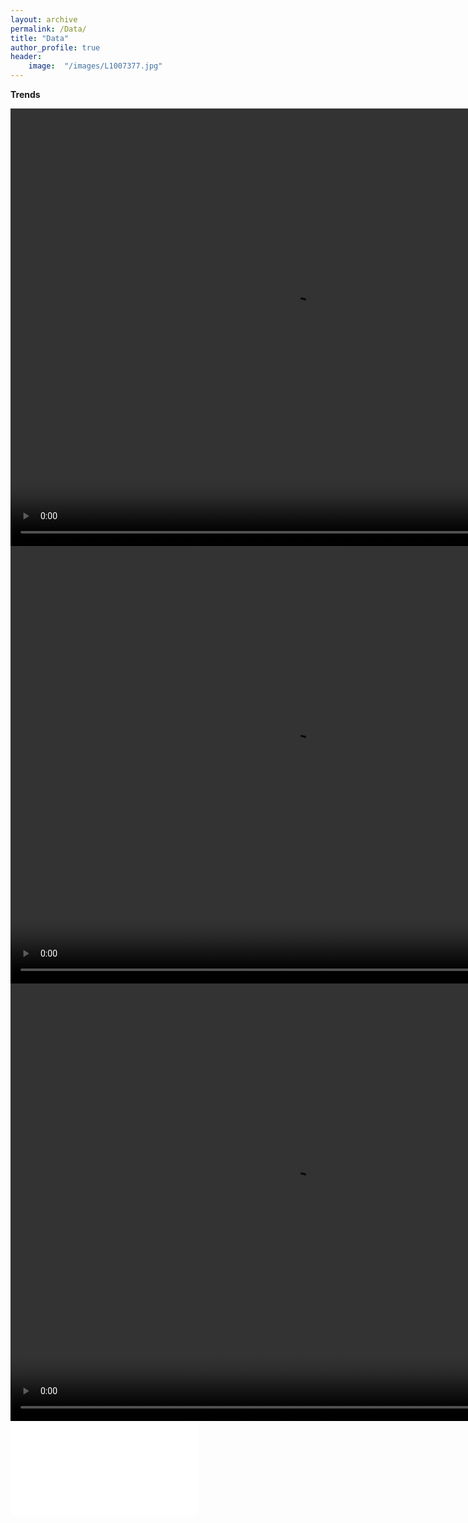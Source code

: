 ```yaml
---
layout: archive
permalink: /Data/
title: "Data"
author_profile: true
header:
	image:  "/images/L1007377.jpg"
---
```

 
<dl>
	<dt><b>Trends</b></dt>
 </dl>
 <video src="/images/disparity_ratio_mathgap.mp4" width="920" height="700" autoplay loop>  </video>
  <video src="/images/disparity_ratio_mathgap_hispanic.mp4" width="920" height="700" autoplay loop>  </video>
  <video src="/images/disparity_ratio_mathgap_asian.mp4" width="920" height="700" autoplay loop>  </video>
     <div>
    <iframe src="/images/plotly_test.html" name="targetframe" allowTransparency="true" scrolling="yes" frameborder="0" >
    </iframe>
    </div>

 